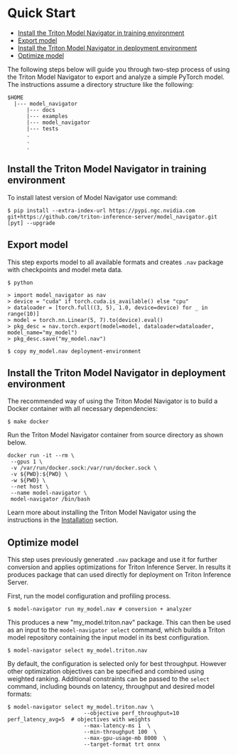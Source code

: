 <!--
Copyright (c) 2021-2022, NVIDIA CORPORATION. All rights reserved.

Licensed under the Apache License, Version 2.0 (the "License");
you may not use this file except in compliance with the License.
You may obtain a copy of the License at

    http://www.apache.org/licenses/LICENSE-2.0

Unless required by applicable law or agreed to in writing, software
distributed under the License is distributed on an "AS IS" BASIS,
WITHOUT WARRANTIES OR CONDITIONS OF ANY KIND, either express or implied.
See the License for the specific language governing permissions and
limitations under the License.
-->
# Quick Start

<!-- START doctoc generated TOC please keep comment here to allow auto update -->
<!-- DON'T EDIT THIS SECTION, INSTEAD RE-RUN doctoc TO UPDATE -->

- [Install the Triton Model Navigator in training environment](#install-the-triton-model-navigator-in-training-environment)
- [Export model](#export-model)
- [Install the Triton Model Navigator in deployment environment](#install-the-triton-model-navigator-in-deployment-environment)
- [Optimize model](#optimize-model)

<!-- END doctoc generated TOC please keep comment here to allow auto update -->

The following steps below will guide you through  two-step process of using the Triton Model Navigator to export and
analyze a simple PyTorch model. The instructions assume a directory structure like the following:

```
$HOME
  |--- model_navigator
      |--- docs
      |--- examples
      |--- model_navigator
      |--- tests
      .
      .
      .
```

## Install the Triton Model Navigator in training environment

To install latest version of Model Navigator use command:

```shell
$ pip install --extra-index-url https://pypi.ngc.nvidia.com git+https://github.com/triton-inference-server/model_navigator.git [pyt] --upgrade
```

## Export model
This step exports model to all available formats and creates `.nav` package with checkpoints and model meta data.

```shell
$ python

> import model_navigator as nav
> device = "cuda" if torch.cuda.is_available() else "cpu"
> dataloader = [torch.full((3, 5), 1.0, device=device) for _ in range(10)]
> model = torch.nn.Linear(5, 7).to(device).eval()
> pkg_desc = nav.torch.export(model=model, dataloader=dataloader, model_name="my_model")
> pkg_desc.save("my_model.nav")

$ copy my_model.nav deployment-environment

```

## Install the Triton Model Navigator in deployment environment

The recommended way of using the Triton Model Navigator is to build a Docker container with all necessary dependencies:

```shell
$ make docker
```

Run the Triton Model Navigator container from source directory as shown below.
```shell
docker run -it --rm \
 --gpus 1 \
 -v /var/run/docker.sock:/var/run/docker.sock \
 -v ${PWD}:${PWD} \
 -w ${PWD} \
 --net host \
 --name model-navigator \
 model-navigator /bin/bash
```

Learn more about installing the Triton Model Navigator using the instructions in the [Installation](installation.md)
section.

## Optimize model
This step uses previously generated `.nav` package and use it for further conversion and applies optimizations for
Triton Inference Server. In results it produces package that can used directly for deployment on Triton Inference Server.

First, run the model configuration and profiling process.
```shell
$ model-navigator run my_model.nav # conversion + analyzer
```
This produces a new "my_model.triton.nav" package. This can then be used as an input to the
`model-navigator select` command, which builds a Triton model repository containing the input model in
its best configuration.

```
$ model-navigator select my_model.triton.nav
```

By default, the configuration is selected only for best throughput.
However other optimization objectives can be specified and combined using weighted ranking.
Additional constraints can be passed to the `select` command,
including bounds on latency, throughput and desired model formats:

```
$ model-navigator select my_model.triton.nav \
                        --objective perf_throughput=10 perf_latency_avg=5  # objectives with weights
                        --max-latency-ms 1  \
                        --min-throughput 100  \
                        --max-gpu-usage-mb 8000  \
                        --target-format trt onnx
```
